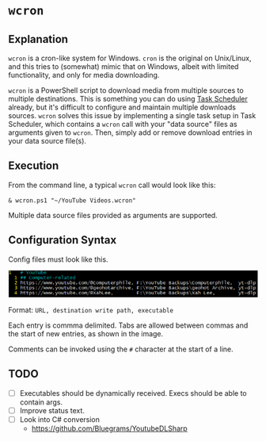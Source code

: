 # `wcron`
## Explanation
`wcron` is a cron-like system for Windows. `cron` is the original on Unix/Linux, and this tries to (somewhat) mimic that on Windows, albeit with limited functionality, and only for media downloading.

`wcron` is a PowerShell script to download media from multiple sources to multiple destinations. This is something you can do using <a href="https://www.windowscentral.com/how-create-automated-task-using-task-scheduler-windows-10">Task Scheduler</a> already, but it's difficult to configure and maintain multiple downloads sources. `wcron` solves this issue by implementing a single task setup in Task Scheduler, which contains a `wcron` call with your "data source" files as arguments given to `wcron`. Then, simply add or remove download entries in your data source file(s).

## Execution
From the command line, a typical `wcron` call would look like this:

    & wcron.ps1 "~/YouTube Videos.wcron"

Multiple data source files provided as arguments are supported.

## Configuration Syntax
Config files must look like this.

<img src="wcron_config.png">

Format: `URL, destination write path, executable`

Each entry is commma delimited. Tabs are allowed between commas and the start of new entries, as shown in the image.

Comments can be invoked using the `#` character at the start of a line.

## TODO
- [ ] Executables should be dynamically received. Execs should be able to contain args.
- [ ] Improve status text.
- [ ] Look into C# conversion
    - https://github.com/Bluegrams/YoutubeDLSharp